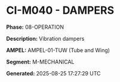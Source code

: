 # CI-M040 - DAMPERS

**Phase:** 08-OPERATION

**Description:** Vibration dampers

**AMPEL:** AMPEL-01-TUW (Tube and Wing)

**Segment:** M-MECHANICAL

**Generated:** 2025-08-25 17:27:29 UTC
